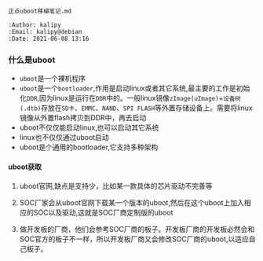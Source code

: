     正点uboot移植笔记.md
    
    :Author: kalipy
    :Email: kalipy@debian
    :Date: 2021-06-08 13:16

### 什么是uboot

* `uboot`是一个裸机程序
* `uboot`是一个`bootloader`,作用是启动linux或者其它系统,最主要的工作是初始化`DDR`,因为linux是运行在`DDR`中的。一般linux镜像`zImage(uImage)`+`设备树(.dtb)`存放在`SD卡`、`EMMC`、`NAND`、`SPI FLASH`等外置存储设备上。需要将linux镜像从外置flash拷贝到DDR中，再去启动
* uboot不仅仅能启动linux,也可以启动其它系统
* linux也不仅仅通过uboot启动
* uboot是个通用的bootloader,它支持多种架构

#### uboot获取

1. uboot官网,缺点是支持少，比如某一款具体的芯片驱动不完善等

2. SOC厂家会从uboot官网下载某一个版本的uboot,然后在这个uboot上加入相应的SOC以及驱动,这就是SOC厂商定制版的uboot

3. 做开发板的厂商，他们会参考SOC厂商的板子。开发板厂商的开发板必然会和SOC官方的板子不一样，所以开发板厂商又会修改SOC厂商的uboot,以适应自己板子。




